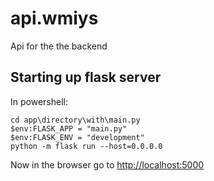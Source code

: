 # api.wmiys
Api for the the backend



## Starting up flask server


In powershell:

```
cd app\directory\with\main.py
$env:FLASK_APP = "main.py"
$env:FLASK_ENV = "development"
python -m flask run --host=0.0.0.0
```

Now in the browser go to [http://localhost:5000](http://localhost:5000)
